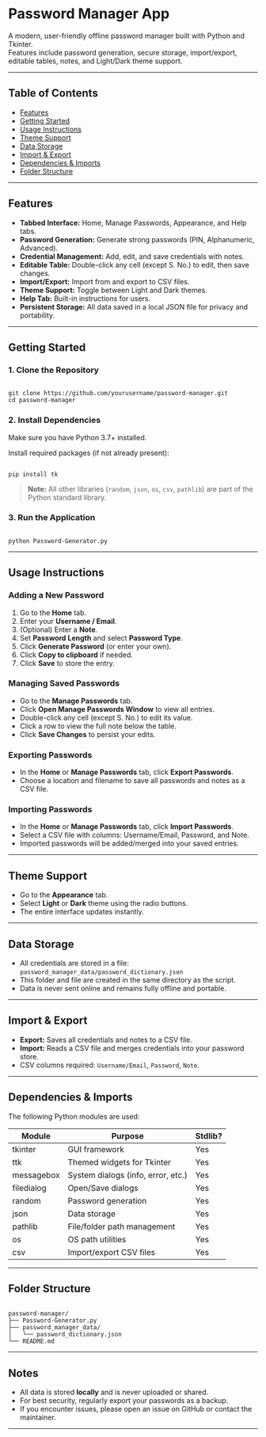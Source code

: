 # Password Manager App

A modern, user-friendly offline password manager built with Python and Tkinter.  
Features include password generation, secure storage, import/export, editable tables, notes, and Light/Dark theme support.

---

## Table of Contents

- [Features](#features)
- [Getting Started](#getting-started)
- [Usage Instructions](#usage-instructions)
- [Theme Support](#theme-support)
- [Data Storage](#data-storage)
- [Import & Export](#import--export)
- [Dependencies & Imports](#dependencies--imports)
- [Folder Structure](#folder-structure)

---

## Features

- **Tabbed Interface:** Home, Manage Passwords, Appearance, and Help tabs.
- **Password Generation:** Generate strong passwords (PIN, Alphanumeric, Advanced).
- **Credential Management:** Add, edit, and save credentials with notes.
- **Editable Table:** Double-click any cell (except S. No.) to edit, then save changes.
- **Import/Export:** Import from and export to CSV files.
- **Theme Support:** Toggle between Light and Dark themes.
- **Help Tab:** Built-in instructions for users.
- **Persistent Storage:** All data saved in a local JSON file for privacy and portability.

---

## Getting Started

### 1. Clone the Repository

```

git clone https://github.com/yourusername/password-manager.git
cd password-manager

```

### 2. Install Dependencies

Make sure you have Python 3.7+ installed.

Install required packages (if not already present):

```

pip install tk

```

> **Note:** All other libraries (`random`, `json`, `os`, `csv`, `pathlib`) are part of the Python standard library.

### 3. Run the Application

```

python Password-Generator.py

```

---

## Usage Instructions

### Adding a New Password

1. Go to the **Home** tab.
2. Enter your **Username / Email**.
3. (Optional) Enter a **Note**.
4. Set **Password Length** and select **Password Type**.
5. Click **Generate Password** (or enter your own).
6. Click **Copy to clipboard** if needed.
7. Click **Save** to store the entry.

### Managing Saved Passwords

- Go to the **Manage Passwords** tab.
- Click **Open Manage Passwords Window** to view all entries.
- Double-click any cell (except S. No.) to edit its value.
- Click a row to view the full note below the table.
- Click **Save Changes** to persist your edits.

### Exporting Passwords

- In the **Home** or **Manage Passwords** tab, click **Export Passwords**.
- Choose a location and filename to save all passwords and notes as a CSV file.

### Importing Passwords

- In the **Home** or **Manage Passwords** tab, click **Import Passwords**.
- Select a CSV file with columns: Username/Email, Password, and Note.
- Imported passwords will be added/merged into your saved entries.

---

## Theme Support

- Go to the **Appearance** tab.
- Select **Light** or **Dark** theme using the radio buttons.
- The entire interface updates instantly.

---

## Data Storage

- All credentials are stored in a file:  
  `password_manager_data/password_dictionary.json`
- This folder and file are created in the same directory as the script.
- Data is never sent online and remains fully offline and portable.

---

## Import & Export

- **Export:** Saves all credentials and notes to a CSV file.
- **Import:** Reads a CSV file and merges credentials into your password store.
- CSV columns required: `Username/Email`, `Password`, `Note`.

---

## Dependencies & Imports

The following Python modules are used:

| Module         | Purpose                                      | Stdlib? |
|----------------|----------------------------------------------|---------|
| tkinter        | GUI framework                                | Yes     |
| ttk            | Themed widgets for Tkinter                   | Yes     |
| messagebox     | System dialogs (info, error, etc.)           | Yes     |
| filedialog     | Open/Save dialogs                            | Yes     |
| random         | Password generation                          | Yes     |
| json           | Data storage                                 | Yes     |
| pathlib        | File/folder path management                  | Yes     |
| os             | OS path utilities                            | Yes     |
| csv            | Import/export CSV files                      | Yes     |

---

## Folder Structure

```

password-manager/
├── Password-Generator.py
├── password_manager_data/
│   └── password_dictionary.json
└── README.md

```
---

## Notes

- All data is stored **locally** and is never uploaded or shared.
- For best security, regularly export your passwords as a backup.
- If you encounter issues, please open an issue on GitHub or contact the maintainer.

---

